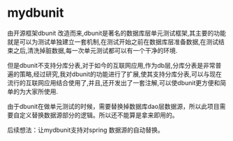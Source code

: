 mydbunit
========
由开源框架dbunit 改造而来,dbunit是著名的数据库层单元测试框架,其主要的功能就是可以为测试单独建立一套机制,在测试开始之前在数据库层准备数据,在测试结束之后,清洗掉脏数据,每一次单元测试都可以有一个干净的环境.

但是dbunit不支持分库分表,对于如今的互联网应用,作为db层,分库分表是非常普遍的策略,经过研究,我对dbunit的功能进行了扩展,使其支持分库分表,可以与现在流行的互联网应用结合使用了,并且,还开发出了一套注解,可以使dbunit更方便和简单的为大家所使用.

由于dbunit在做单元测试的时候，需要替换掉数据库dao层数据源，所以此项目需要自定义替换数据源部分的逻辑。所以还不能算是拿来即用的。

后续想法：让mydbunit支持对spring 数据源的自动替换。
